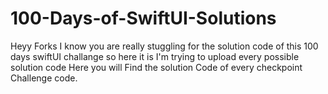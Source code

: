 # 100-Days-of-SwiftUI-Solutions

Heyy Forks I know you are really stuggling for the solution code of this 100 days swiftUI challange 
so here it is I'm trying to upload every possible solution code 
Here you will Find the solution Code of every checkpoint Challenge code.
